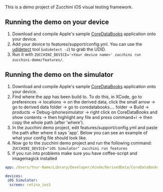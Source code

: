 This is a demo project of Zucchini iOS visual testing framework.

## Running the demo on your device
 
  1. Download and compile Apple's sample [CoreDataBooks](http://developer.apple.com/library/ios/samplecode/CoreDataBooks/CoreDataBooks.zip) application onto your device.
  2. Add your device to features/support/config.yml. You can use the [udidetect](https://github.com/vaskas/udidetect) tool (`udidetect -z`) to grab the UDID. 
  3. Run it with `ZUCCHINI_DEVICE='<Your device name>' zucchini run zucchini-demo/features/`.

## Running the demo on the simulator

  1. Download and compile Apple's sample [CoreDataBooks](http://developer.apple.com/library/ios/samplecode/CoreDataBooks/CoreDataBooks.zip) application onto your device.
  2. Find where the app has been build to.  To do this, in XCode, go to preferences -> locations -> on the derived data, click the small arrow -> go to derived data folder -> go to coredatabooks.... folder -> Build -> products -> Debug-iphonesimulator -> right click on CoreDataBooks and show contents -> then highlight any file and press command+i -> then copy the whole path (after 'where').
  3. In the zucchini demo project, edit features/support/config.yml and paste the path after where it says 'app'.  Below you can see an example of what your config file should look like.
  4. Now go to the zucchini demo project and run the following command: `ZUCCHINI_DEVICE="iOS Simulator" zucchini run features`
  5. If you run into problems make sure you have coffee-script and imagemagick installed

```yaml
app: /Users/Your-Name/Library/Developer/Xcode/DerivedData/CoreDataBooks-some-long-string/Build/Products/Debug-iphonesimulator/CoreDataBooks.app

devices:
 iOS Simulator:
  screen: retina_ios5
 ``` 
